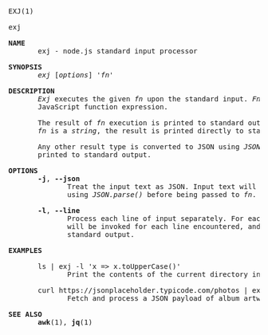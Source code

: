 <pre>
EXJ(1)

exj

<b>NAME</b>
       exj - node.js standard input processor

<b>SYNOPSIS</b>
       <em>exj</em> [<em>options</em>] <em>'fn'</em>

<b>DESCRIPTION</b>
       <em>Exj</em> executes the given <em>fn</em> upon the standard input. <em>Fn</em> is expected to be a
       JavaScript function expression. 

       The result of <em>fn</em> execution is printed to standard output. If the result type of
       <em>fn</em> is a <em>string</em>, the result is printed directly to standard output.
      
       Any other result type is converted to JSON using <em>JSON.stringify()</em> and 
       printed to standard output.

<b>OPTIONS</b>
       <b>-j</b>, <b>--json</b>
              Treat the input text as JSON. Input text will be parsed to JavaScript objects 
              using <em>JSON.parse()</em> before being passed to <em>fn</em>.

       <b>-l</b>, <b>--line</b>
              Process each line of input separately. For each line of standard input, <em>fn</em> 
              will be invoked for each line encountered, and the result will be written to 
              standard output.

<b>EXAMPLES</b>

       ls | exj -l 'x => x.toUpperCase()'
              Print the contents of the current directory in uppercase

       curl https://jsonplaceholder.typicode.com/photos | exj -j 'res => res.map(({ title, thumbnailUrl }) => `${title} - ${thumbnailUrl}`).join('\n')'
              Fetch and process a JSON payload of album artwork

<b>SEE ALSO</b>
       <b>awk</b>(1), <b>jq</b>(1)

</pre>